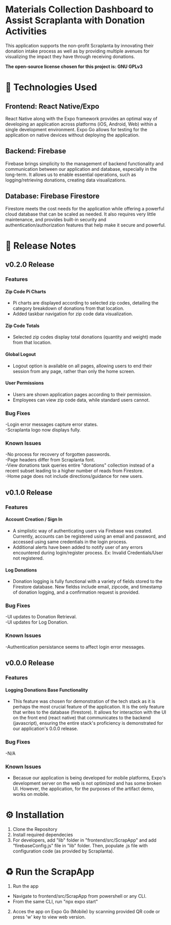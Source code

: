 # Materials Collection Dashboard to Assist Scraplanta with Donation Activities
This application supports the non-profit Scraplanta by innovating their donation intake process as well as by providing multiple avenues for visualizing the impact they have through receiving donations.

**The open-source license chosen for this project is: GNU GPLv3**
# 🔧 Technologies Used
## Frontend: React Native/Expo
React Native along with the Expo framework provides an optimal way of developing an application across platforms (iOS, Android, Web) within a single development environment. Expo Go allows for testing for the application on native devices without deploying the application.
## Backend: Firebase
Firebase brings simplicity to the management of backend functionality and communication between our application and database, especially in the long-term. It allows us to enable essential operations, such as logging/retrieving donations, creating data visualizations.

## Database: Firebase Firestore
Firestore meets the cost needs for the application while offering a powerful cloud database that can be scaled as needed. It also requires very little maintenance, and provides built-in security and authentication/authorization features that help make it secure and powerful.

# 📄 Release Notes
## v0.2.0 Release
### Features
#### Zip Code Pi Charts
+ Pi charts are displayed according to selected zip codes, detailing the category breakdown of donations from that location.
+ Added taskbar navigation for zip code data visualization.
#### Zip Code Totals
+ Selected zip codes display total donations (quantity and weight) made from that location.
#### Global Logout
+ Logout option is available on all pages, allowing users to end their session from any page, rather than only the home screen.
#### User Permissions
+ Users are shown application pages according to their permission.
+ Employees can view zip code data, while standard users cannot.
### Bug Fixes
-Login error messages capture error states. <br/>
-Scraplanta logo now displays fully.
### Known Issues
-No process for recovery of forgotten passwords. <br/>
-Page headers differ from Scraplanta font. <br/>
-View donations task queries entire "donations" collection instead of a recent subset leading to a higher number of reads from Firestore. <br/>
-Home page does not include directions/guidance for new users.


## v0.1.0 Release
### Features
#### Account Creation / Sign In
+ A simplistic way of authenticating users via Firebase was created. Currently, accounts can be registered using an email and password, and accessed using same credentials in the login process.
+ Additional alerts have been added to notify user of any errors encountered during login/register process. Ex: Invalid Credentials/User not registered.
#### Log Donations
+ Donation logging is fully functional with a variety of fields stored to the Firestore database. New fieldss include email, zipcode, and timestamp of donation logging, and a confirmation request is provided.
### Bug Fixes
-UI updates to Donation Retrieval. <br/>
-UI updates for Log Donation.
### Known Issues
-Authentication persistance seems to affect login error messages.

## v0.0.0 Release
### Features
#### Logging Donations Base Functionality
+ This feature was chosen for demonstration of the tech stack as it is perhaps the most crucial feature of the application. It is the only feature that writes to the database (firestore). It allows for interaction with the UI on the front end (react native) that communicates to the backend (javascript), ensuring the entire stack's proficiency is demonstrated for our application's 0.0.0 release.


### Bug Fixes
-N/A
### Known Issues
- Becasue our application is being developed for mobile platforms, Expo's development server on the web is not optimized and has some broken UI. However, the application, for the purposes of the artifact demo, works on mobile.


# ⚙️ Installation
1. Clone the Repository
2. Install required dependecies
3. For developers, add "lib" folder in "frontend/src/ScrapApp" and add "firebaseConfig.js" file in "lib" folder. Then, populate .js file with configuration code (as provided by Scraplanta).

# ♻️ Run the ScrapApp
1. Run the app
+ Navigate to frontend/src/ScrapApp from powershell or any CLI.
+ From the same CLI, run "npx expo start"
2. Acces the app on Expo Go (Mobile) by scanning provided QR code or press 'w' key to view web version.

